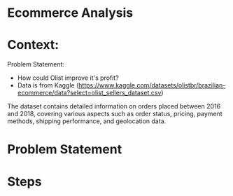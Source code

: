 # Ecommerce Analysis

# Context:

Problem Statement:
- How could Olist improve it's profit?
- Data is from Kaggle (https://www.kaggle.com/datasets/olistbr/brazilian-ecommerce/data?select=olist_sellers_dataset.csv)

The dataset contains detailed information on orders placed between 2016 and 2018, covering various aspects such as order status, pricing, payment methods, shipping performance, and geolocation data. 

# Problem Statement


# Steps
